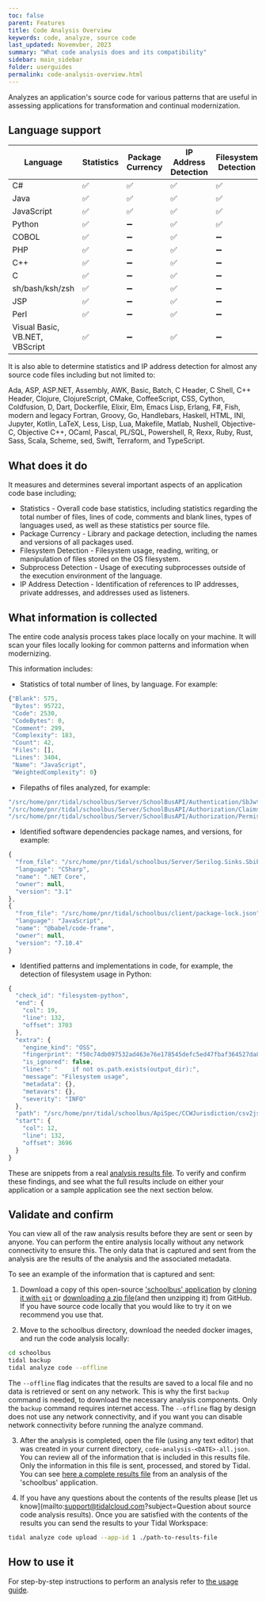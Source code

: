 ```yaml
---
toc: false
parent: Features
title: Code Analysis Overview
keywords: code, analyze, source code
last_updated: Novemvber, 2023
summary: "What code analysis does and its compatibility"
sidebar: main_sidebar
folder: userguides
permalink: code-analysis-overview.html
---
```


Analyzes an application's source code for various patterns that are useful in assessing applications for transformation and continual modernization.

## Language support

|                        Language | Statistics  | Package Currency  | IP Address Detection  | Filesystem Detection  | Subprocess Detection  |
|---------------------------------|-------------|-------------------|-----------------------|-----------------------|-----------------------|
|                              C# |      ✅     |         ✅        |           ✅          |           ✅          |           ✅          |
|                            Java |      ✅     |         ✅        |           ✅          |           ✅          |           ✅          |
|                      JavaScript |      ✅     |         ✅        |           ✅          |           ✅          |           ✅          |
|                          Python |      ✅     |         ➖        |           ✅          |           ✅          |           ✅          |
|                           COBOL |      ✅     |         ➖        |           ✅          |           ➖          |           ➖          |
|                             PHP |      ✅     |         ➖        |           ✅          |           ➖          |           ➖          |
|                             C++ |      ✅     |         ➖        |           ✅          |           ➖          |           ➖          |
|                               C |      ✅     |         ➖        |           ✅          |           ➖          |           ➖          |
|                 sh/bash/ksh/zsh |      ✅     |         ➖        |           ✅          |           ➖          |           ➖          |
|                             JSP |      ✅     |         ➖        |           ✅          |           ➖          |           ➖          |
|                            Perl |      ✅     |         ➖        |           ✅          |           ➖          |           ➖          |
| Visual Basic, VB.NET, VBScript  |      ✅     |         ➖        |           ✅          |           ➖          |           ➖          |

It is also able to determine statistics and IP address detection for almost any source code files including but not limited to:

Ada, ASP, ASP.NET, Assembly, AWK, Basic, Batch, C Header, C Shell, C++ Header, Clojure, ClojureScript, CMake, CoffeeScript, CSS, Cython, Coldfusion, D, Dart, Dockerfile, Elixir, Elm, Emacs Lisp, Erlang, F#, Fish, modern and legacy Fortran, Groovy, Go, Handlebars, Haskell, HTML, INI, Jupyter, Kotlin, LaTeX, Less, Lisp, Lua, Makefile, Matlab, Nushell, Objective-C, Objective C++, OCaml, Pascal, PL/SQL, Powershell, R, Rexx, Ruby, Rust, Sass, Scala, Scheme, sed, Swift, Terraform, and TypeScript.

## What does it do

It measures and determines several important aspects of an application code base including;

- Statistics - Overall code base statistics, including statistics regarding the total number of files, lines of code, comments and blank lines, types of languages used, as well as these statistics per source file.
- Package Currency - Library and package detection, including the names and versions of all packages used.
- Filesystem Detection - Filesystem usage, reading, writing, or manipulation of files stored on the OS filesystem.
- Subprocess Detection - Usage of executing subprocesses outside of the execution environment of the language.
- IP Address Detection -  Identification of references to IP addresses, private addresses, and addresses used as listeners.

## What information is collected
The entire code analysis process takes place locally on your machine. It will scan your files locally looking for common patterns and information when modernizing.

This information includes:

- Statistics of total number of lines, by language. For example:
```javascript
{"Blank": 575,
 "Bytes": 95722,
 "Code": 2530,
 "CodeBytes": 0,
 "Comment": 299,
 "Complexity": 183,
 "Count": 42,
 "Files": [],
 "Lines": 3404,
 "Name": "JavaScript",
 "WeightedComplexity": 0}
```

- Filepaths of files analyzed, for example:
```javascript
"/src/home/pnr/tidal/schoolbus/Server/SchoolBusAPI/Authentication/SbJwtBearerEvents.cs",
"/src/home/pnr/tidal/schoolbus/Server/SchoolBusAPI/Authorization/ClaimsPrincipalExtensions.cs",
"/src/home/pnr/tidal/schoolbus/Server/SchoolBusAPI/Authorization/PermissionHandler.cs",
```

- Identified software dependencies package names, and versions, for example:
```javascript
{
  "from_file": "/src/home/pnr/tidal/schoolbus/Server/Serilog.Sinks.SbiPostgreSql/Serilog.Sinks.SbiPostgreSql.csproj",
  "language": "CSharp",
  "name": ".NET Core",
  "owner": null,
  "version": "3.1"
},
{
  "from_file": "/src/home/pnr/tidal/schoolbus/client/package-lock.json",
  "language": "JavaScript",
  "name": "@babel/code-frame",
  "owner": null,
  "version": "7.10.4"
}
```

- Identified patterns and implementations in code, for example, the detection of filesystem usage in Python:
```javascript
{
  "check_id": "filesystem-python",
  "end": {
    "col": 19,
    "line": 132,
    "offset": 3703
  },
  "extra": {
    "engine_kind": "OSS",
    "fingerprint": "f50c74db097532ad463e76e178545defc5ed47fbaf364527da876a75e33481708f97308217f2364b57a9986f939c65030a21853622be9380d16c08940a95cbb6_0",
    "is_ignored": false,
    "lines": "    if not os.path.exists(output_dir):",
    "message": "Filesystem usage",
    "metadata": {},
    "metavars": {},
    "severity": "INFO"
  },
  "path": "/src/home/pnr/tidal/schoolbus/ApiSpec/CCWJurisdiction/csv2json.py",
  "start": {
    "col": 12,
    "line": 132,
    "offset": 3696
  }
}
```

These are snippets from a real [analysis results file](./code-analysis-20231205-123731-all.json). To verify and confirm these findings, and see what the full results include on either your application or a sample application see the next section below.
## Validate and confirm
You can view all of the raw analysis results before they are sent or seen by anyone. You can perform the entire analysis locally without any network connectivity to ensure this.
The only data that is captured and sent from the analysis are the results of the analysis and the associated metadata.

To see an example of the information that is captured and sent:

1. Download a copy of this open-source ['schoolbus' application](https://github.com/tidalmigrations/schoolbus) by [cloning it with `git`](https://help.github.com/en/github/creating-cloning-and-archiving-repositories/cloning-a-repository) or [downloading a zip file](https://docs.github.com/en/repositories/working-with-files/using-files/downloading-source-code-archives#downloading-source-code-archives-from-the-repository-view)(and then unzipping it) from GitHub. If you have source code locally that you would like to try it on we recommend you use that.

2. Move to the schoolbus directory, download the needed docker images, and run the code analysis locally:
```bash
cd schoolbus
tidal backup
tidal analyze code --offline
```
The `--offline` flag indicates that the results are saved to a local file and no data is retrieved or sent on any network. This is why the first `backup` command is needed, to download the necessary analysis components. Only the `backup` command requires internet access. The `--offline` flag by design does not use any network connectivity, and if you want you can disable network connectivity before running the analyze command.

3. After the analysis is completed, open the file (using any text editor) that was created in your current directory, `code-analysis-<DATE>-all.json`. You can review all of the information that is included in this results file. Only the information in this file is sent, processed, and stored by Tidal.
You can see [here a complete results file](./code-analysis-20231205-123731-all.json) from an analysis of the 'schoolbus' application.

4. If you have any questions about the contents of the results please [let us know](mailto:support@tidalcloud.com?subject=Question about source code analysis results). Once you are satisfied with the contents of the results you can send the results to your Tidal Workspace:
```bash
tidal analyze code upload --app-id 1 ./path-to-results-file
```

## How to use it
For step-by-step instructions to perform an analysis refer to [the usage guide](/analyze-source-code.html).

